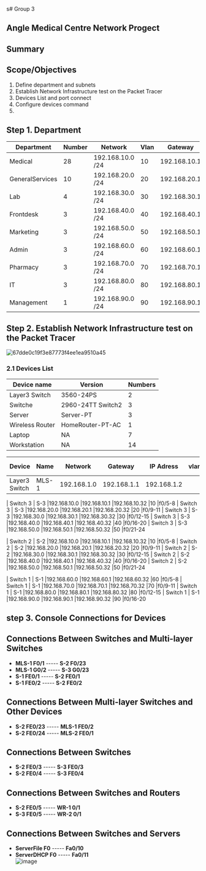 s# Group 3
## Angle Medical Centre Network Progect

## Summary


## Scope/Objectives

  1. Define department and subnets
  2. Establish Network Infrastructure test on the Packet Tracer
  3. Devices List and port connect
  4. Configure devices command
  5. 
## Step 1. Department 


| Department      | Number      | Network          |Vlan          |Gateway       |
| -------------   | ------------- | -------------- |------------- |------------- |
|Medical          | 28            |192.168.10.0 /24|10            |192.168.10.1  |
|GeneralServices  | 10            |192.168.20.0 /24|20            |192.168.20.1  |
|Lab              | 4             |192.168.30.0 /24|30            |192.168.30.1  |
| Frontdesk       | 3             |192.168.40.0 /24|40            |192.168.40.1  |
| Marketing       | 3             |192.168.50.0 /24|50            |192.168.50.1  |
|Admin            | 3             |192.168.60.0 /24|60            |192.168.60.1  |
|Pharmacy         | 3             |192.168.70.0 /24|70            |192.168.70.1  |
| IT              | 3             |192.168.80.0 /24|80            |192.168.80.1  |
| Management      | 1             |192.168.90.0 /24|90            |192.168.90.1  |




## Step 2. Establish Network Infrastructure test on the Packet Tracer

![67dde0c19f3e87773f4ee1ea9510a45](https://github.com/user-attachments/assets/3390897d-926e-43c8-ac45-9d8b68b832da)


### 2.1 Devices List

| Device name      | Version     | Numbers
| ------------- | ------------- | ------------- 
|Layer3 Switch | 3560-24PS|2|
|Switche| 2960-24TT Switch2|3|
|Server| Server-PT|3|
|Wireless Router| HomeRouter-PT-AC|1|
|Laptop| NA|7|
|Workstation| NA|14|


| Device        | Name     | Network        |Gateway        |IP Adress      |vlan          |Port Assignments     |
| ------------- | ---------| -------------  | ------------- | ------------- |------------- |------------- |
| Layer3 Switch |  MLS-1   |192.168.1.0    |192.168.1.1     |192.168.1.2    |              |

| Switch 3      |  S-3     |192.168.10.0    |192.168.10.1   |192.168.10.32  |10            |f0/5-8
| Switch 3      |  S-3     |192.168.20.0    |192.168.20.1   |192.168.20.32  |20            |f0/9-11
| Switch 3      |  S-3     |192.168.30.0    |192.168.30.1   |192.168.30.32  |30            |f0/12-15
| Switch 3      |  S-3     |192.168.40.0    |192.168.40.1   |192.168.40.32  |40            |f0/16-20
| Switch 3      |  S-3     |192.168.50.0    |192.168.50.1   |192.168.50.32  |50            |f0/21-24

| Switch 2      |  S-2     |192.168.10.0    |192.168.10.1   |192.168.10.32  |10            |f0/5-8
| Switch 2      |  S-2     |192.168.20.0    |192.168.20.1   |192.168.20.32  |20            |f0/9-11
| Switch 2      |  S-2     |192.168.30.0    |192.168.30.1   |192.168.30.32  |30            |f0/12-15
| Switch 2      |  S-2     |192.168.40.0    |192.168.40.1   |192.168.40.32  |40            |f0/16-20
| Switch 2      |  S-2     |192.168.50.0    |192.168.50.1   |192.168.50.32  |50            |f0/21-24

| Switch 1      |  S-1     |192.168.60.0    |192.168.60.1   |192.168.60.32  |60            |f0/5-8
| Switch 1      |  S-1     |192.168.70.0    |192.168.70.1   |192.168.70.32  |70            |f0/9-11
| Switch 1      |  S-1     |192.168.80.0    |192.168.80.1   |192.168.80.32  |80            |f0/12-15
| Switch 1      |  S-1     |192.168.90.0    |192.168.90.1   |192.168.90.32  |90            |f0/16-20

## step 3.  Console Connections for Devices

## **Connections Between Switches and Multi-layer Switches**
- **MLS-1 F0/1** ----- **S-2 F0/23**  
- **MLS-1 G0/2** ----- **S-3 G0/23**  
- **S-1 FE0/1** ----- **S-2 FE0/1**  
- **S-1 FE0/2** ----- **S-2 FE0/2**  

## **Connections Between Multi-layer Switches and Other Devices**
- **S-2 FE0/23** ----- **MLS-1 FE0/2**  
- **S-2 FE0/24** ----- **MLS-2 FE0/1**  

## **Connections Between Switches**
- **S-2 FE0/3** ----- **S-3 FE0/3**  
- **S-2 FE0/4** ----- **S-3 FE0/4**  

## **Connections Between Switches and Routers**
- **S-2 FE0/5** ----- **WR-1 0/1**  
- **S-3 FE0/5** ----- **WR-2 0/1**  

## **Connections Between Switches and Servers**
- **ServerFile F0** ----- **Fa0/10**  
- **ServerDHCP F0** ----- **Fa0/11**  
![image](https://github.com/user-attachments/assets/7c94c010-5685-44e5-bd33-4a9edbdbd1b0)





